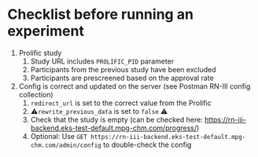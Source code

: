 # Checklist before running an experiment

1. Prolific study
   1. Study URL includes `PROLIFIC_PID` parameter
   2. Participants from the previous study have been excluded
   3. Participants are prescreened based on the approval rate
2. Config is correct and updated on the server (see Postman RN-III config collection)
   1. `redirect_url` is set to the correct value from the Prolific
   2. ⚠️`rewrite_previous_data` is set to `false` ⚠️
   3. Check that the study is empty (can be checked here: https://rn-iii-backend.eks-test-default.mpg-chm.com/progress/)
   4. Optional: Use `GET https://rn-iii-backend.eks-test-default.mpg-chm.com/admin/config` to double-check the config
